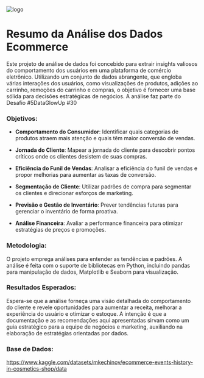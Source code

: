 ![logo](https://github.com/NayaraWakewski/analise_ecommerce/assets/79403619/1f6f8ed9-f062-407c-8b50-c57b75d010a9)


# Resumo da Análise dos Dados Ecommerce

Este projeto de análise de dados foi concebido para extrair insights valiosos do comportamento dos usuários em uma plataforma de comércio eletrônico. Utilizando um conjunto de dados abrangente, que engloba várias interações dos usuários, como visualizações de produtos, adições ao carrinho, remoções do carrinho e compras, o objetivo é fornecer uma base sólida para decisões estratégicas de negócios.
A análise faz parte do Desafio #5DataGlowUp #30

### Objetivos:

- **Comportamento do Consumidor**: Identificar quais categorias de produtos atraem mais atenção e quais têm maior conversão de vendas.
  
- **Jornada do Cliente**: Mapear a jornada do cliente para descobrir pontos críticos onde os clientes desistem de suas compras.

- **Eficiência do Funil de Vendas**: Analisar a eficiência do funil de vendas e propor melhorias para aumentar as taxas de conversão.

- **Segmentação de Cliente**: Utilizar padrões de compra para segmentar os clientes e direcionar esforços de marketing.

- **Previsão e Gestão de Inventário**: Prever tendências futuras para gerenciar o inventário de forma proativa.

- **Análise Financeira**: Avaliar a performance financeira para otimizar estratégias de preços e promoções.

### Metodologia:

O projeto emprega análises para entender as tendências e padrões. A análise é feita com o suporte de bibliotecas em Python, incluindo pandas para manipulação de dados, Matplotlib e Seaborn para visualização.

### Resultados Esperados:

Espera-se que a análise forneça uma visão detalhada do comportamento do cliente e revele oportunidades para aumentar a receita, melhorar a experiência do usuário e otimizar o estoque. A intenção é que a documentação e as recomendações aqui apresentadas sirvam como um guia estratégico para a equipe de negócios e marketing, auxiliando na elaboração de estratégias orientadas por dados.

### Base de Dados:

https://www.kaggle.com/datasets/mkechinov/ecommerce-events-history-in-cosmetics-shop/data


